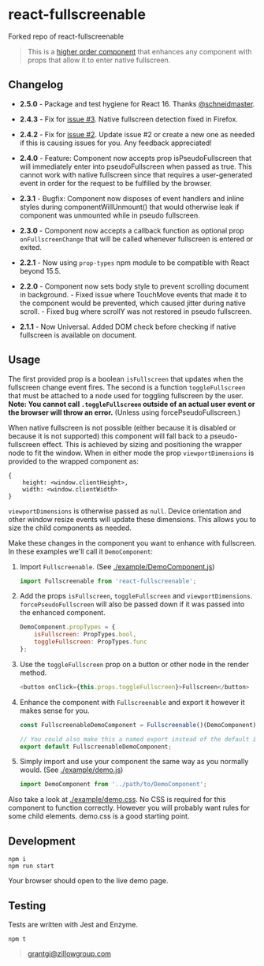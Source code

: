 # react-fullscreenable

Forked repo of react-fullscreenable

> This is a [higher order component](https://facebook.github.io/react/docs/higher-order-components.html) that enhances any component with props that allow it to enter native fullscreen.

## Changelog

* **2.5.0** - Package and test hygiene for React 16. Thanks [@schneidmaster](https://github.com/schneidmaster).

* **2.4.3** - Fix for [issue #3](https://github.com/ggingell/react-fullscreenable/issues/3).
              Native fullscreen detection fixed in Firefox.

* **2.4.2** - Fix for [issue #2](https://github.com/ggingell/react-fullscreenable/issues/2).
              Update issue #2 or create a new one as needed if this is causing issues for you. Any feedback appreciated!

* **2.4.0** - Feature: Component now accepts prop isPseudoFullscreen that will immediately enter
                    into pseudoFullscreen when passed as true. This cannot work with native fullscreen
                    since that requires a user-generated event in order for the request to be fulfilled
                    by the browser.

* **2.3.1** - Bugfix: Component now disposes of event handlers and inline styles during componentWillUnmount()
                    that would otherwise leak if component was unmounted while in pseudo fullscreen.

* **2.3.0** - Component now accepts a callback function as optional prop `onFullscreenChange` that will be called
                    whenever fullscreen is entered or exited.

* **2.2.1** - Now using `prop-types` npm module to be compatible with React beyond 15.5.

* **2.2.0** - Component now sets body style to prevent scrolling document in background.
            - Fixed issue where TouchMove events that made it to the component would be prevented,
                    which caused jitter during native scroll.
            - Fixed bug where scrollY was not restored in pseudo fullscreen.

* **2.1.1** - Now Universal. Added DOM check before checking if native fullscreen is available on document.

## Usage

The first provided prop is a boolean `isFullscreen` that updates when the fullscreen change event fires. The second is a function `toggleFullscreen` that must be attached to a node used for toggling fullscreen by the user. **Note: You cannot call `.toggleFullscreen` outside of an actual user event or the browser will throw an error.** (Unless using forcePseudoFullscreen.)

When native fullscreen is not possible (either because it is disabled or because it is not supported) this component will fall back to a pseudo-fullscreen effect. This is achieved by sizing and positioning the wrapper node to fit the window. When in either mode the prop `viewportDimensions` is provided to the wrapped component as:

    {
        height: <window.clientHeight>,
        width: <window.clientWidth>
    }

`viewportDimensions` is otherwise passed as `null`. Device orientation and other window resize events will update these dimensions. This allows you to size the child components as needed.

Make these changes in the component you want to enhance with fullscreen. In these examples we'll call it `DemoComponent`:

1. Import `Fullscreenable`. (See [./example/DemoComponent.js](./example/DemoComponent.js))

    ```javascript
    import Fullscreenable from 'react-fullscreenable';
    ```


2. Add the props `isFullscreen`, `toggleFullscreen` and `viewportDimensions`. `forcePseudoFullscreen` will also be passed down if it was passed into the enhanced component.


    ```javascript
    DemoComponent.propTypes = {
        isFullscreen: PropTypes.bool,
        toggleFullscreen: PropTypes.func
    };
    ```

3. Use the `toggleFullscreen` prop on a button or other node in the render method.

    ```javascript
    <button onClick={this.props.toggleFullscreen}>Fullscreen</button>
    ```

4. Enhance the component with `Fullscreenable` and export it however it makes sense for you.

    ```javascript
    const FullscreenableDemoComponent = Fullscreenable()(DemoComponent);

    // You could also make this a named export instead of the default if you want the flexibility to use the component with or without the fullscreen enhancement.
    export default FullscreenableDemoComponent;
    ```

5. Simply import and use your component the same way as you normally would. (See [./example/demo.js](./example/demo.js))

    ```javascript
    import DemoComponent from '../path/to/DemoComponent';
    ```

Also take a look at [./example/demo.css](./example/demo.css). No CSS is required for this component to function
correctly. However you will probably want rules for some child elements. demo.css is a good starting point.

## Development

```
npm i
npm run start
```

Your browser should open to the live demo page.

## Testing

Tests are written with Jest and Enzyme.

```
npm t
```

> grantgi@zillowgroup.com
